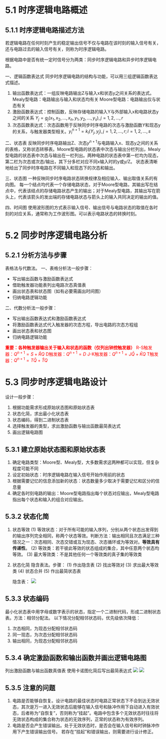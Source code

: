 # 5.1 时序逻辑电路概述
## 5.1.1 时序逻辑电路描述方法
若逻辑电路在任何时刻产生的稳定输出信号不仅与电路在该时刻的输入信号有关，还与电路过去的输入信号有关，则称为时序逻辑电路。

根据电路中是否有统一定时信号分为两类：同步时序逻辑电路和异步时序逻辑电路。

一、逻辑函数表达式
同步时序逻辑电路的结构与功能，可以用三组逻辑函数表达式描述。
1. 输出函数表达式：一组反映电路输出Z与输入x和状态y之间关系的表达式。
Mealy型电路：电路输出与输入和状态均有关
Moore型电路：电路输出仅与状态有关
2. 激励函数表达式：控制函数，反映存储电路的输入Y与外部输入x和电路状态y之间的关系
$Y_j=g_j(x_1,x_2,...,x_n,y_1,y_2,...,y_s),j=1,2,...,r$
3. 次态函数表达式：次态函数用于反映同步时序电路的次态与激励函数$Y$和现态y的关系，与触发器类型相关。$y_l^{n+1}=k_l(Y_j,y_j),j=1,2,...,r;l=1,2,...,s$

二、状态表
反映同步时序电路输出Z、次态$y^{n+1}$与电路输入x、现态y之间的关系的表格，又称状态转移表。Moore型电路的状态表中次态与输出分栏列出，Mealy型电路的状态表中次态与输出在一栏列出。两种电路的状态表中第一栏均为现态，第二栏为次态或次态/输出，其下分多栏对应不同x输入时的y或y/Z。
状态表清晰地给出了同步时序电路在不同输入和现态下的次态和输出。

三、状态图
一种反映同步时序电路状态转换规律及相应输入、输出取值关系的有向图。
每一个结点均代表一个存储电路状态，对于Moore型电路，其输出写在结点中，代表该结点的存储电路状态产生的输出；对于Mealy型电路，其输出写在箭头上，代表该箭头的发出端的存储电路状态与箭头上的输入共同决定的输出的值。

四、时间图
使用波形图的方式表示输入信号、输出信号与电路状态的取值在各时刻的对应关系，通常称为工作波形图。可以表示电路状态的转换时刻。

# 5.2 同步时序逻辑电路分析
## 5.2.1 分析方法与步骤
表格法与代数法。
一、表格分析法一般步骤：
- 写出输出函数与激励函数表达式
- 借助触发器功能表列出电路次态真值表
- 画出状态表和状态图（如有必要需画出时间图）
- 归纳电路逻辑功能

二、代数分析法一般步骤：
- 写出输出函数表达式和激励函数表达式
- 将激励函数表达式代入触发器的次态方程，导出电路的次态方程组
- 画出状态表和状态图
- 归纳电路逻辑功能

<font color=red>**重要：各种触发器输出关于输入和状态的函数（仅列出钟控触发器）**
R-S触发器：$Q^{n+1}=S+\bar RQ$
D触发器：$Q^{n+1}=D$
J-K触发器：$Q^{n+1}=J\bar Q+\bar KQ$
T触发器：$Q^{n+1}=T\bar Q+\bar TQ$
</font>

# 5.3 同步时序逻辑电路设计
设计一般步骤：
1. 根据功能需求形成原始状态图和原始状态表
2. 状态化简，求出最小化状态表
3. 状态编码，得到二进制状态表
4. 选择触发器的类型，求出激励函数与输出函数最简表达式
5. 画出逻辑电路图

## 5.3.1 建立原始状态图和原始状态表
1. 确定电路类型：Moore型、Mealy型，大多数需求这两种都可以实现，但复杂程度可能不同
2. 设定初始状态：时序逻辑电路在输入信号开始作用前的状态
3. 根据需要记忆的信息添加新的状态：状态数量多少取决于需要记忆和区分的信息量
4. 确定各时刻电路的输出：Moore型电路指出每个状态对应输出，Mealy型电路指出每个状态和输入的组合对应输出。

## 5.3.2 状态化简
1. 状态等效
	(1) 等效状态：对于所有可能的输入序列，分别从两个状态出发得到的输出序列完全相同，称两个状态等效。判断方法：输出相同且次态满足三种情况之一：次态相同、次态交错或互为现态、次态循环或为等效对。**等效具有传递性**。
	(2) 等效类：若干彼此等效的状态组成的集合，其中任意两个状态均等效。
	(3) 最大等效类：不是其他任何一个等效类的真子集的等效类
2. 状态化简
	隐含表法。步骤：
	(1) 作出隐含表
	(2) 找出等效对
	(3) 求出最大等效类
	(4) 状态合并
	(5) 作出最简状态表
	
	隐含表：
![](https://img-blog.csdnimg.cn/f20121e65e4341b88c640e01ba0caad2.png?x-oss-process=image/watermark,type_d3F5LXplbmhlaQ,shadow_50,text_Q1NETiBATDNIX0NvTGlu,size_11,color_FFFFFF,t_70,g_se,x_16)

## 5.3.3 状态编码
最小化状态表中用字母或数字表示的状态，指定一个二进制代码，形成二进制状态表。方法：相邻分配法。
以下情况分配相邻状态码，优先级依次降低：
1. 次态相同，为现态分配相邻状态码
2. 同一现态，为次态分配相邻状态码
3. 输出相同，为现态分配相邻状态码

## 5.3.4 确定激励函数和输出函数并画出逻辑电路图
列出激励函数与输出函数真值表
使用卡诺图化简后写出最简表达式
![](https://img-blog.csdnimg.cn/0cc9b5cbfa284f3e9004d14c0136608e.png?x-oss-process=image/watermark,type_d3F5LXplbmhlaQ,shadow_50,text_Q1NETiBATDNIX0NvTGlu,size_20,color_FFFFFF,t_70,g_se,x_16)
![](https://img-blog.csdnimg.cn/67927cc7251c46369e3781ca3513cab2.png?x-oss-process=image/watermark,type_d3F5LXplbmhlaQ,shadow_50,text_Q1NETiBATDNIX0NvTGlu,size_20,color_FFFFFF,t_70,g_se,x_16)

## 5.3.5 注意的问题

1. 电路是否能够自恢复。设计电路的最佳状态时电路正常状态下不会到达无效状态，其次是万一进入无效状态后能够在输入信号和脉冲作用下自动进入有效状态，后者称为“自恢复”，否则称为“挂起”。电路中包含多个无效状态时往往将无效状态构成的集合称为状态的无效序列，正常的状态称为有效序列。
2. 电路是否会产生错误输出。处于无效状态时，是否会在输入信号和时钟脉冲作用下产生错误输出信号。
若存在“挂起”和错误输出，则需要进行设计修正。
